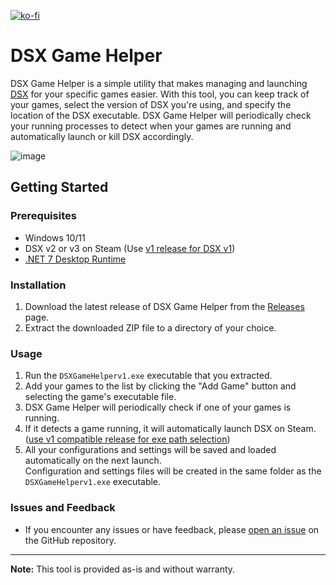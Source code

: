 [![ko-fi](https://ko-fi.com/img/githubbutton_sm.svg)](https://ko-fi.com/J3J4F4924)

# DSX Game Helper

DSX Game Helper is a simple utility that makes managing and launching [DSX](https://store.steampowered.com/app/1812620/DSX/) for your specific games easier. With this tool, you can keep track of your games, select the version of DSX you're using, and specify the location of the DSX executable. DSX Game Helper will periodically check your running processes to detect when your games are running and automatically launch or kill DSX accordingly.

![image](https://github.com/raritytiks/DSX-Game-Helper/assets/15831108/14f01469-5f8e-47be-80c8-b0c91cbcd17a)


## Getting Started

### Prerequisites

- Windows 10/11
- DSX v2 or v3 on Steam (Use [v1 release for DSX v1](https://github.com/raritytiks/DSX-Game-Helper/releases/download/dsx-v1/dsx-game-helper-for-dsx-v1.zip))
- [.NET 7 Desktop Runtime](https://dotnet.microsoft.com/en-us/download/dotnet/thank-you/runtime-desktop-7.0.14-windows-x64-installer)

### Installation

1. Download the latest release of DSX Game Helper from the [Releases](https://github.com/raritytiks/dsx-game-helper/releases) page.
2. Extract the downloaded ZIP file to a directory of your choice.

### Usage

1. Run the `DSXGameHelperv1.exe` executable that you extracted.
2. Add your games to the list by clicking the "Add Game" button and selecting the game's executable file.
3. DSX Game Helper will periodically check if one of your games is running.
4. If it detects a game running, it will automatically launch DSX on Steam. ([use v1 compatible release for exe path selection](https://github.com/raritytiks/DSX-Game-Helper/releases/download/dsx-v1/dsx-game-helper-for-dsx-v1.zip))
5. All your configurations and settings will be saved and loaded automatically on the next launch.\
   Configuration and settings files will be created in the same folder as the `DSXGameHelperv1.exe` executable.

### Issues and Feedback

- If you encounter any issues or have feedback, please [open an issue](https://github.com/raritytiks/dsx-game-helper/issues) on the GitHub repository.

---

**Note:** This tool is provided as-is and without warranty.
